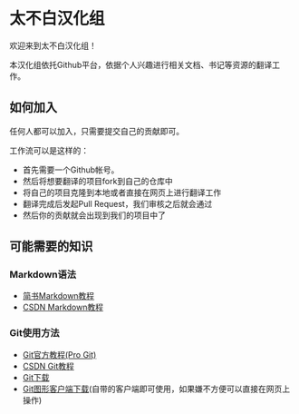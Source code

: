 # 太不白汉化组
欢迎来到太不白汉化组！

本汉化组依托Github平台，依据个人兴趣进行相关文档、书记等资源的翻译工作。

## 如何加入
任何人都可以加入，只需要提交自己的贡献即可。

工作流可以是这样的：

- 首先需要一个Github帐号。
- 然后将想要翻译的项目fork到自己的仓库中
- 将自己的项目克隆到本地或者直接在网页上进行翻译工作
- 翻译完成后发起Pull Request，我们审核之后就会通过
- 然后你的贡献就会出现到我们的项目中了

## 可能需要的知识

### Markdown语法

- [简书Markdown教程](http://www.jianshu.com/p/q81RER)
- [CSDN Markdown教程](http://blog.csdn.net/lanxuezaipiao/article/details/44307757)


### Git使用方法

- [Git官方教程(Pro Git)](https://git-scm.com/book/zh/v2)
- [CSDN Git教程](http://edu.csdn.net/course/detail/1223)
- [Git下载](https://git-scm.com/download/win)
- [Git图形客户端下载](https://git-scm.com/downloads/guis)(自带的客户端即可使用，如果嫌不方便可以直接在网页上操作)
